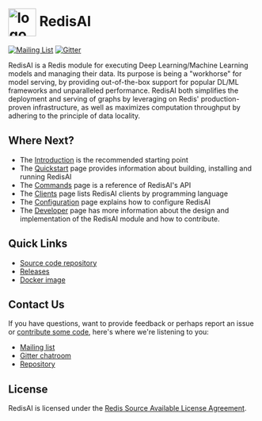 # <img src="images/logo.svg" alt="logo" style="width: 2em; vertical-align: middle;"/> RedisAI
[![Mailing List](https://img.shields.io/badge/Mailing%20List-RedisAI-blue)](https://groups.google.com/forum/#!forum/redisai)
[![Gitter](https://badges.gitter.im/RedisLabs/RedisAI.svg)](https://gitter.im/RedisLabs/RedisAI?utm_source=badge&utm_medium=badge&utm_campaign=pr-badge)

RedisAI is a Redis module for executing Deep Learning/Machine Learning models and managing their data. Its purpose is being a "workhorse" for model serving, by providing out-of-the-box support for popular DL/ML frameworks and unparalleled performance. RedisAI both simplifies the deployment and serving of graphs by leveraging on Redis' production-proven infrastructure, as well as maximizes computation throughput by adhering to the principle of data locality.

## Where Next?
  * The [Introduction](intro.md) is the recommended starting point
  * The [Quickstart](quickstart.md) page provides information about building, installing and running RedisAI
  * The [Commands](commands.md) page is a reference of RedisAI's API
  * The [Clients](clients.md) page lists RedisAI clients by programming language
  * The [Configuration](configuration.md) page explains how to configure RedisAI
  * The [Developer](developer.md) page has more information about the design and implementation of the RedisAI module and how to contribute.


## Quick Links
  * [Source code repository](https://github.com/RedisAI/RedisAI)
  * [Releases](https://github.com/RedisAI/RedisAI/releases)
  * [Docker image](https://hub.docker.com/r/redisai/redisai/)

## Contact Us
If you have questions, want to provide feedback or perhaps report an issue or [contribute some code](contrib.md), here's where we're listening to you:

  * [Mailing list](https://groups.google.com/forum/#!forum/redisai)
  * [Gitter chatroom](https://gitter.im/RedisLabs/RedisAI)
  * [Repository](https://github.com/RedisAI/RedisAI/issues)

## License
RedisAI is licensed under the [Redis Source Available License Agreement](https://github.com/RedisAI/RedisAI/blob/master/LICENSE).
